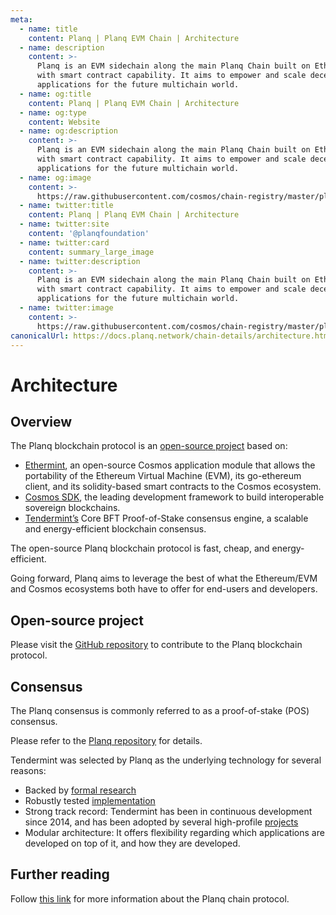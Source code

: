 ```yaml
---
meta:
  - name: title
    content: Planq | Planq EVM Chain | Architecture
  - name: description
    content: >-
      Planq is an EVM sidechain along the main Planq Chain built on Ethermint
      with smart contract capability. It aims to empower and scale decentralised
      applications for the future multichain world.
  - name: og:title
    content: Planq | Planq EVM Chain | Architecture
  - name: og:type
    content: Website
  - name: og:description
    content: >-
      Planq is an EVM sidechain along the main Planq Chain built on Ethermint
      with smart contract capability. It aims to empower and scale decentralised
      applications for the future multichain world.
  - name: og:image
    content: >-
      https://raw.githubusercontent.com/cosmos/chain-registry/master/planq/images/planq.png
  - name: twitter:title
    content: Planq | Planq EVM Chain | Architecture
  - name: twitter:site
    content: '@planqfoundation'
  - name: twitter:card
    content: summary_large_image
  - name: twitter:description
    content: >-
      Planq is an EVM sidechain along the main Planq Chain built on Ethermint
      with smart contract capability. It aims to empower and scale decentralised
      applications for the future multichain world.
  - name: twitter:image
    content: >-
      https://raw.githubusercontent.com/cosmos/chain-registry/master/planq/images/planq.png
canonicalUrl: https://docs.planq.network/chain-details/architecture.html
---
```


# Architecture

## Overview

The Planq blockchain protocol is an [open-source project](https://github.com/planq-network/planq) based on:

* [Ethermint](https://github.com/evmos/ethermint), an open-source Cosmos application module that allows the portability of the Ethereum Virtual Machine (EVM), its go-ethereum client, and its solidity-based smart contracts to the Cosmos ecosystem.
* [Cosmos SDK](https://v1.cosmos.network/sdk), the leading development framework to build interoperable sovereign blockchains.
* [Tendermint’s](https://docs.tendermint.com/) Core BFT Proof-of-Stake consensus engine, a scalable and energy-efficient blockchain consensus.

The open-source Planq blockchain protocol is fast, cheap, and energy-efficient.

Going forward, Planq aims to leverage the best of what the Ethereum/EVM and Cosmos ecosystems both have to offer for end-users and developers.

## **Open-source project**

Please visit the [GitHub repository](https://github.com/planq-network/planq) to contribute to the Planq blockchain protocol.

## **Consensus**

The Planq consensus is commonly referred to as a proof-of-stake (POS) consensus.

Please refer to the [Planq repository](https://github.com/planq-network/planq) for details.

Tendermint was selected by Planq as the underlying technology for several reasons:

* Backed by [formal research](https://eprint.iacr.org/2018/574.pdf)
* Robustly tested [implementation](http://jepsen.io/analyses/tendermint-0-10-2)
* Strong track record: Tendermint has been in continuous development since 2014, and has been adopted by several high-profile [projects](https://forum.cosmos.network/t/list-of-projects-in-cosmos-tendermint-ecosystem/243)
* Modular architecture: It offers flexibility regarding which applications are developed on top of it, and how they are developed.

## Further reading

Follow [this link](../planq-chain-protocol/planq-general-faq.md) for more information about the Planq chain protocol.
